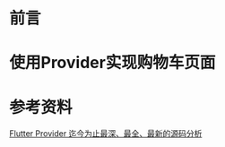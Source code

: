 # 前言



# 使用Provider实现购物车页面





# 参考资料

[Flutter Provider 迄今为止最深、最全、最新的源码分析](https://www.jianshu.com/p/bf2f33b2b5ef)

